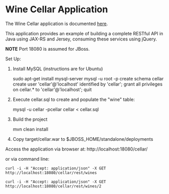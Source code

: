 # Wine Cellar Application #

The Wine Cellar application is documented [here](http://coenraets.org).

This application provides an example of building a complete RESTful API in Java using JAX-RS and Jersey, consuming these services using jQuery.

**NOTE** Port 18080 is assumed for JBoss.

Set Up:

1. Install MySQL (instructions are for Ubuntu)

    sudo apt-get install mysql-server
    mysql -u root -p
    create schema cellar
    create user 'cellar'@'localhost' identified by 'cellar';
    grant all privileges on cellar.* to 'cellar'@'localhost';
    quit

2. Execute cellar.sql to create and populate the "wine" table:

	mysql -u cellar -pcellar cellar < cellar.sql

3. Build the project

    mvn clean install
    
4. Copy target/cellar.war to $JBOSS_HOME/standalone/deployments

Access the application via browser at: http://localhost:18080/cellar/

or via command line:

    curl -i -H "Accept: application/json" -X GET http://localhost:18080/cellar/rest/wines

    curl -i -H "Accept: application/json" -X GET http://localhost:18080/cellar/rest/wines/2

